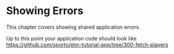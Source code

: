 # Showing Errors

This chapter covers showing shared application errors.

Up to this point your application code should look like <https://github.com/sporto/elm-tutorial-app/tree/300-fetch-players>
